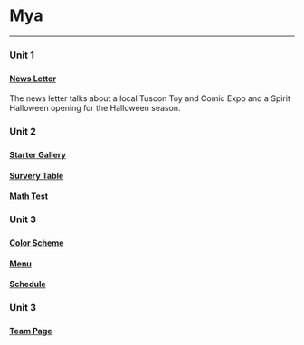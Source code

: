 <h1>Mya</h1>
  <hr/>

  <h3>Unit 1<h3>
    <h4><a href="code_projects/news_letter_website.html" target="_self">News Letter</a></h4>
      <p>The news letter talks about a local Tuscon Toy and Comic Expo and a Spirit Halloween opening for the Halloween season.</p>

  <h3>Unit 2<h3>
    <h4><a href="code_projects/starter_gallery_website.html" target="_self">Starter Gallery</a></h4>
    <h4><a href="code_projects/survey_tables.html" target="_self">Survery Table</a></h4>
    <h4><a href="code_projects/math_test.html" target="_self">Math Test</a></h4>

  <h3>Unit 3<h3>
    <h4><a href="code_projects/color_scheme.html" target="_self">Color Scheme</a></h4>
    <h4><a href="code_projects/menu.html" target="_self">Menu</a></h4>
    <h4><a href="code_projects/schedule.html" target="_self">Schedule</a></h4>

  <h3>Unit 3<h3>
    <h4><a href="code_projects/team_page.html" target="_self">Team Page</a></h4>
